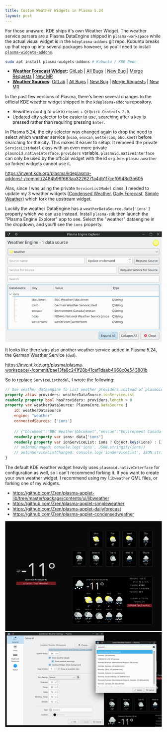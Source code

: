 ```yaml
---
title: Custom Weather Widgets in Plasma 5.24
layout: post
---
```


For those unaware, KDE ships it's own Weather Widget. The weather service parsers are a Plasma DataEngine shipped in `plasma-workspace` while the actual visual widget is in the `kdeplasma-addons` git repo. Kubuntu breaks up that repo up into several packages however, so you'll need to install [`plasma-widgets-addons`](https://packages.ubuntu.com/focal/plasma-widgets-addons).

```bash
sudo apt install plasma-widgets-addons # Kubuntu / KDE Neon
```

* **[Weather Forecast Widget](https://zren.github.io/kde/repos/#weather-forecast):** [GitLab](https://invent.kde.org/plasma/kdeplasma-addons/-/tree/master/applets/weather) \| [All Bugs](https://bugs.kde.org/buglist.cgi?order=bug_id%20DESC&query_format=advanced&product=kdeplasma-addons&component=weather) \| [New Bug](https://bugs.kde.org/enter_bug.cgi?product=kdeplasma-addons&component=weather) \| [Merge Requests](https://invent.kde.org/plasma/kdeplasma-addons/-/merge_requests) \| [New MR](https://invent.kde.org/plasma/kdeplasma-addons/-/merge_requests/new)
* **[Weather Sources](https://zren.github.io/kde/repos/#weather-sources):** [GitLab](https://invent.kde.org/plasma/plasma-workspace/-/tree/master/dataengines/weather/ions) \| [All Bugs](https://bugs.kde.org/buglist.cgi?order=bug_id%20DESC&query_format=advanced&product=plasmashell&component=Weather) \| [New Bug](https://bugs.kde.org/enter_bug.cgi?product=plasmashell&component=Weather) \| [Merge Requests](https://invent.kde.org/plasma/plasma-workspace/-/merge_requests) \| [New MR](https://invent.kde.org/plasma/plasma-workspace/-/merge_requests/new)

In the past few versions of Plasma, there's been several changes to the official KDE weather widget shipped in the `kdeplasma-addons` repository.

* Rewritten config to use `Kirigami` + `QtQuick.Controls 2.0`.
* Updated city selector to be easier to use, searching after a key is pressed rather than requiring pressing `Enter`.

In Plasma 5.24, the city selector was changed again to drop the need to select which weather service (`noaa`, `envcan`, `wettercom`, `bbcukmet`) before searching for the city. This makes it easier to setup. It removed the private `ServiceListModel` class with an even more private `plasmoid.nativeInterface.providers` variable. `plasmoid.nativeInterface` can only be used by the official widget with the id `org.kde.plasma.weather` so forked widgets cannot use it.

https://invent.kde.org/plasma/kdeplasma-addons/-/commit/2484b96f663aa3226271a4db1f7cef0948d3b605

Alas, since I was using the private `ServiceListModel` class, I needed to update my 3 weather widgets ([Condensed Weather](https://store.kde.org/p/1353451), [Daily Forecast](https://store.kde.org/p/1287928), [Simple Weather](https://store.kde.org/p/1287571)) which fork the upstream widget.

Luckily the weather DataEngine has a `weatherDataSource.data['ions']` property which we can use instead. Install `plasma-sdk` then launch the "Plasma Engine Explorer" app to see. Select the "weather" dataengine in the dropdown, and you'll see the `ions` property.

![](/pic/2022-02-13___20-09-31.png)

It looks like there was also another weather service added in Plasma 5.24, the German Weather Service (`dwd`).

https://invent.kde.org/plasma/plasma-workspace/-/commit/bae13fa8c241f28b41cef1daeb4068c0e543801b

So to replace `ServiceListModel`, I wrote the following:

```qml
// Use weather dataengine to list weather providers instead of plasmoid.nativeInterface.providers
property alias providers: weatherDataSource.ionServiceList
readonly property bool hasProviders: providers.length > 0
property var weatherDataSource: PlasmaCore.DataSource {
	id: weatherDataSource
	engine: "weather"
	connectedSources: ['ions']

	// {"bbcukmet":"BBC Weather|bbcukmet","envcan":"Environment Canada|envcan","noaa":"NOAA's National Weather Service|noaa","wettercom":"wetter.com|wettercom"}
	readonly property var ions: data['ions']
	readonly property var ionServiceList: ions ? Object.keys(ions) : []
	// onIonsChanged: console.log('ions', JSON.stringify(ions))
	// onIonServiceListChanged: console.log('ionServiceList', JSON.stringify(ionServiceList))
}
```

The default KDE weather widget heavily uses `plasmoid.nativeInterface` for configuration as well, so I can't recommend forking it. If you want to create your own weather widget, I recommend using my `libweather` QML files, or forking one of my widgets.

* https://github.com/Zren/plasma-applet-lib/tree/master/package/contents/ui/libweather
* https://github.com/Zren/plasma-applet-simpleweather
* https://github.com/Zren/plasma-applet-dailyforecast
* https://github.com/Zren/plasma-applet-condensedweather

![](/pic/2022-02-13___19-36-15.png)
![](/pic/2022-02-13___19-34-53.png)
